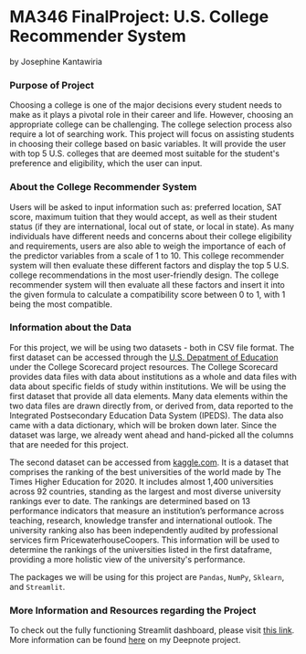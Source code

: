 # MA346 FinalProject: U.S. College Recommender System

by Josephine Kantawiria

### Purpose of Project
Choosing a college is one of the major decisions every student needs to make as it plays a pivotal role in their career and life.
However, choosing an appropriate college can be challenging. The college selection process also require a lot of searching work.
This project will focus on assisting students in choosing their college based on basic variables.
It will provide the user with top 5 U.S. colleges that are deemed most suitable for the student's preference and eligibility, which the user can input.

### About the College Recommender System
Users will be asked to input information such as: preferred location, SAT score, maximum tuition that they would accept, as well as their student status
(if they are international, local out of state, or local in state). As many individuals have different needs and concerns about their college eligibility
and requirements, users are also able to weigh the importance of each of the predictor variables from a scale of 1 to 10.
This college recommender system will then evaluate these different factors and display the top 5 U.S. college recommendations in the most user-friendly design.
The college recommender system will then evaluate all these factors and insert it into the given formula to calculate a compatibility score between 0 to 1,
with 1 being the most compatible.

### Information about the Data
For this project, we will be using two datasets - both in CSV file format. The first dataset can be accessed through the
[U.S. Depatment of Education](https://data.ed.gov/dataset/college-scorecard-all-data-files-through-6-2020/resources) under the College Scorecard project resources.
The College Scorecard provides data files with data about institutions as a whole and data files with data about specific fields of study within institutions.
We will be using the first dataset that provide all data elements. Many data elements within the two data files are drawn directly from, or derived from, data
reported to the Integrated Postsecondary Education Data System (IPEDS). The data also came with a data dictionary, which will be broken down later. Since the
dataset was large, we already went ahead and hand-picked all the columns that are needed for this project.

The second dataset can be accessed from [kaggle.com](https://www.kaggle.com/joeshamen/world-university-rankings-2020). It is a dataset that comprises the
ranking of the best universities of the world made by The Times Higher Education for 2020. It includes almost 1,400 universities across 92 countries, standing
as the largest and most diverse university rankings ever to date. The rankings are determined based on 13 performance indicators that measure an institution’s
performance across teaching, research, knowledge transfer and international outlook. The university ranking also has been independently audited by professional
services firm PricewaterhouseCoopers. This information will be used to determine the rankings of the universities listed in the first dataframe, providing a more
holistic view of the university's performance.  

The packages we will be using for this project are `Pandas`, `NumPy`, `Sklearn`, and `Streamlit`.

### More Information and Resources regarding the Project
To check out the fully functioning Streamlit dashboard, please visit [this link](https://josephinekantawiria.herokuapp.com).
More information can be found [here](https://deepnote.com/@josephine-kantawiria/Final-Project-EXIOubXnQEG7C8pAZc-45g) on my Deepnote project.
